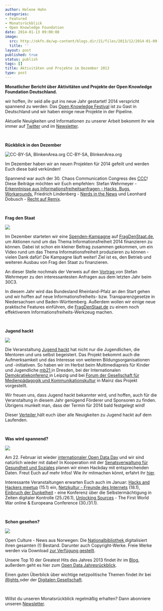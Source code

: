 ```yaml
---
author: Helene Hahn
categories:
- Featured
- Monatsrückblick
- Open Knowledge Foundation
date: 2014-01-13 09:00:08
image:
  src: http://okfn.de/wp-content/blogs.dir/21/files/2013/12/2014-01-09-09.42.15-415x311.jpg
  title: ''
layout: post
published: true
status: publish
tags: []
title: Aktivitäten und Projekte im Dezember 2013
type: post
---
```


**Monatlicher Bericht über Aktivitäten und Projekte der Open Knowledge Foundation Deutschland.**

wir hoffen, ihr seid alle gut ins neue Jahr gestartet! 2014 verspricht spannend zu werden: Das [Open Knowledge Festival](http://2014.okfestival.org/) ist zu Gast in Deutschland und wir haben einige neue Projekte in der Pipeline.

Aktuelle Neuigkeiten und Informationen zu unserer Arbeit bekommt ihr wie immer auf [Twitter](https://twitter.com/okfde) und im [Newsletter](http://us5.campaign-archive2.com/home/?u=929f1e07936386d34833e20d1&id=4ed2decd59).

 

**Rückblick in den Dezember**

![CC-BY-SA, BlinkenArea.org](http://okfn.de/wp-content/blogs.dir/21/files/2013/12/11648150933_b92dcf3abe_m.jpg) CC-BY-SA, BlinkenArea.org

Im Dezember haben wir an neuen Projekten für 2014 gefeilt und werden Euch diese bald verkünden!

Spannend war auch der 30. Chaos Communication Congress des [CCC](http://www.ccc.de/en/)! Diese Beiträge möchten wir Euch empfehlen: Stefan Wehrmeyer - [Erkenntnisse aus Informationsfreiheitsanfragen - Hacks, Bugs, Workarounds](http://media.ccc.de/browse/congress/2013/30C3_-_5509_-_de_-_saal_6_-_201312271600_-_ifgint_-_stefan_wehrmeyer.html), Friedrich Lindenberg - [Nerds in the News](http://media.ccc.de/browse/congress/2013/30C3_-_5494_-_en_-_saal_g_-_201312291645_-_nerds_in_the_news_-_friedrich_lindenberg.html) und Leonhard Dobusch - [Recht auf Remix](http://media.ccc.de/browse/congress/2013/30C3_-_5433_-_de_-_saal_6_-_201312291715_-_recht_auf_remix_-_leonhard_dobusch.html).

 

**Frag den Staat**

![](http://okfn.de/wp-content/blogs.dir/21/files/2013/08/fds_twitter.jpg)

Im Dezember starteten wir eine [Spenden-Kampagne](https://www.betterplace.org/de/projects/15469-fragdenstaat-de/donations/new) auf [FragDenStaat.de](https://fragdenstaat.de/), um Aktionen rund um das Thema Informationsfreiheit 2014 finanzieren zu können. Dabei ist schon ein kleiner Beitrag zusammen gekommen, um ein Video rund um das Thema Informationsfreiheit produzieren zu können - vielen Dank dafür! Die Kampagne läuft weiter! Ziel ist es, den Betrieb und weiteren Ausbau von Frag den Staat zu finanzieren.

An dieser Stelle nochmals der Verweis auf den [Vortrag ](https://www.youtube.com/watch?v=BBWE_F8HP4s)von Stefan Wehrmeyer zu den interessantesten Anfragen aus dem letzten Jahr beim 30C3.

In diesem Jahr wird das Bundesland Rheinland-Pfalz an den Start gehen und wir hoffen auf neue Informationsfreiheits- bzw. Transparenzgesetze in Niedersachsen und Baden-Württemberg. Außerdem wollen wir einige neue praktische Features einführen, die [FragDenStaat.de](https://fragdenstaat.de/) zu einem noch effektiverem Informationsfreiheits-Werkzeug machen.

 

**Jugend hackt**

![](http://okfn.de/wp-content/blogs.dir/21/files/2013/07/jugendhackt_fb.jpg)

Die Veranstaltung [Jugend hackt](http://jugendhackt.de/) hat nicht nur die Jugendlichen, die Mentoren und uns selbst begeistert. Das Projekt bekommt auch die Aufmerksamkeit und das Interesse von weiteren Bildungsorganisationen und -initiativen. So haben wir im Herbst beim Multimediapreis für Kinder und Jugendliche [mb21 ](http://www.mb21.de/)in Dresden, bei der Internationalen [Demokratiekonferenz ](http://demokratiekonferenz-leipzig.de/en/)in Leipzig und bei [Forum der Gesellschaft für Medienpädagogik und Kommunikationskultur](http://www.gmk-net.de/index.php?id=28) in Mainz das Projekt vorgestellt.

Wir freuen uns, dass Jugend hackt bekannter wird, und hoffen, auch für die Veranstaltung in diesem Jahr genügend Förderer und Sponsoren zu finden. Übrigens munkelt man, dass der Termin für 2014 bald festgelegt wird!

Dieser [Verteiler ](http://okfn.us5.list-manage.com/subscribe?u=929f1e07936386d34833e20d1&id=47735af82e)hält euch über alle Neuigkeiten zu Jugend hackt auf dem Laufenden.

 

**Was wird spannend?**

![](http://okfn.de/wp-content/blogs.dir/21/files/2013/12/5890980790_445d465b91_m.jpg)

Am 22. Februar ist wieder [internationaler Open Data Day](http://opendataday.org/) und wir sind natürlich wieder mit dabei! In Kooperation mit der [Senatsverwaltung für Gesundheit und Soziales](http://www.berlin.de/sen/gessoz/) planen wir einen Hackday mit entsprechenden Daten. Freut Euch auf mehr Infos! Wie ihr mitmachen könnt, erfahrt ihr [hier](http://okfn.de/2014/01/international-open-data-day-2014/).

Interessante Veranstaltungen erwarten Euch auch im Januar: [Hacks and Hackers meetup](http://www.meetup.com/Hacks-Hackers-Berlin/) (15.1) ein, [Netzkultur - Freunde des Internets](http://netzkultur.berlinerfestspiele.de/) (18.1), [Einbruch der Dunkelheit](http://www.einbruch-der-dunkelheit.de/) - eine Konferenz über die Selbstermächtigung in Zeiten digitaler Kontrolle (25./26.1), [Unlocking Sources](http://www.europeana-collections-1914-1918.eu/unlocking-sources/) - The First World War online & Europeana Conference (30./31.1).

 

**Schon gesehen?**

![](http://okfn.de/wp-content/blogs.dir/21/files/2013/12/Holmes_-_Paget_1903_-_The_Empty_House_-_The_Return_of_Sherlock_Holmes.jpg)

Open Culture - News aus Norwegen: Die [Nationalbibliothek ](http://www.nb.no/English/The-Digital-Library/Digitizing-policy)digitalisiert ihren gesamten (!) Bestand. Darunter auch Copyright-Werke. Freie Werke werden via Download [zur Verfügung gestellt](http://www.theatlantic.com/technology/archive/2013/12/norway-decided-to-digitize-all-the-norwegian-books/282008/).

Unsere Top 10 der Greatest Hits des Jahres 2013 findet ihr im [Blog](http://blog.okfn.org/2013/12/20/top-10-greatest-hits-of-2013/), außerdem geht es hier zum [Open Data Jahresrückblick](http://www.openeverything.eu/open-data-jahresrueckblick-2013/).

Einen guten Überblick über wichtige netzpolitische Themen findet ihr bei [iRights ](http://irights.info/2013/12/03/in-eigener-sache-das-netz-2013-2014-jahresruckblick-netzpolitik-erschienen/19712)oder der [Digitalen Gesellschaft](http://i1337.eu/3d/#/step-1).

 

Willst du unseren Monatsrückblick regelmäßig erhalten? Dann abonniere unseren [Newsletter](http://okfn.us5.list-manage.com/subscribe?u=929f1e07936386d34833e20d1&id=4ed2decd59).

 